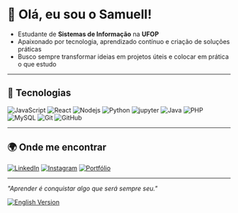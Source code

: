 # 👋 Olá, eu sou o Samuell!

- Estudante de **Sistemas de Informação** na **UFOP**  
- Apaixonado por tecnologia, aprendizado contínuo e criação de soluções práticas  
- Busco sempre transformar ideias em projetos úteis e colocar em prática o que estudo  

---

## 🔧 Tecnologias 
![JavaScript](https://img.shields.io/badge/-JavaScript-F7DF1E?logo=javascript&logoColor=000)
![React](https://img.shields.io/badge/-React-black?style=flat-square&logo=react)
![Nodejs](https://img.shields.io/badge/-Nodejs-black?style=flat-square&logo=Node.js)
![Python](https://img.shields.io/badge/-Python-3776AB?logo=python&logoColor=fff)
![jupyter](https://img.shields.io/badge/-jupyter-black?style=flat-square&logo=jupyter)
![Java](https://img.shields.io/badge/-Java-007396?logo=java&logoColor=fff)
![PHP](https://img.shields.io/badge/-PHP-777BB4?logo=php&logoColor=fff)
![MySQL](https://img.shields.io/badge/-MySQL-4479A1?logo=mysql&logoColor=fff)
![Git](https://img.shields.io/badge/-Git-black?style=flat-square&logo=git)
![GitHub](https://img.shields.io/badge/-GitHub-181717?style=flat-square&logo=github)

---

## 🌍 Onde me encontrar
[![LinkedIn](https://img.shields.io/badge/-LinkedIn-0A66C2?logo=linkedin&logoColor=fff)](https://www.linkedin.com/in/samuell-aguiar/)  [![Instagram](https://img.shields.io/badge/-Instagram-E4405F?logo=instagram&logoColor=fff)](https://www.instagram.com/samuell.ag/) [![Portfólio](https://img.shields.io/badge/-Portfólio-000?logo=firefox&logoColor=fff)](https://samuellaguiar.vercel.app/)  

---

*"Aprender é conquistar algo que será sempre seu."*

[![English Version](https://img.shields.io/badge/🌐-Read%20in%20English-blue)](https://github.com/SamuellAguiar/README_en)

